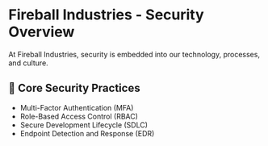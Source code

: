 # Fireball Industries - Security Overview

At Fireball Industries, security is embedded into our technology, processes, and culture.

## 🔐 Core Security Practices

- Multi-Factor Authentication (MFA)
- Role-Based Access Control (RBAC)
- Secure Development Lifecycle (SDLC)
- Endpoint Detection and Response (EDR)
